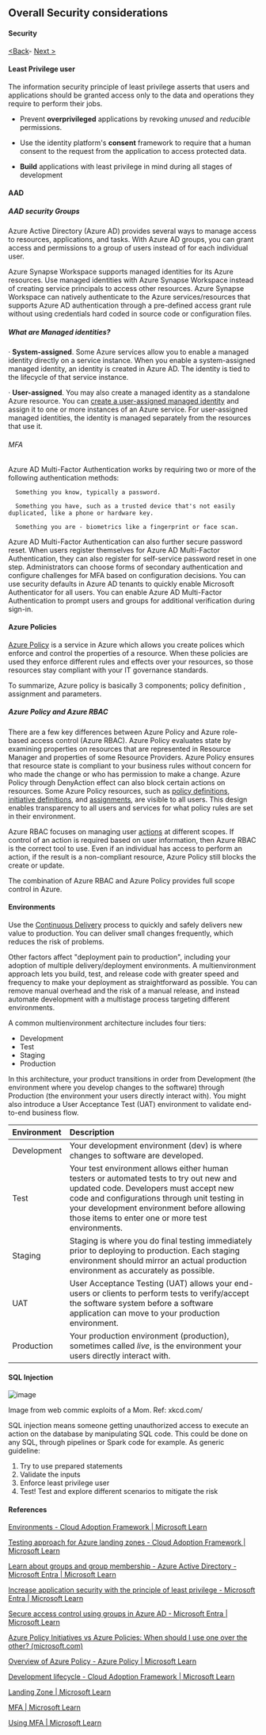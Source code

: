 ## Overall Security considerations

#### Security

[<Back](https://github.com/LiliamLeme/FTALive-Sessions_Synapse_SQL/blob/main/content/data/ModernDatawarehouse-Security/MDW.md)\- [Next >](https://github.com/LiliamLeme/FTALive-Sessions_Synapse_SQL/blob/main/content/data/ModernDatawarehouse-Security/ADLS%20Security.md)




#### Least Privilege user

The information security principle of least privilege asserts that users and applications should be granted access only to the data and operations they require to perform their jobs.

- Prevent **overprivileged** applications by revoking *unused* and *reducible* permissions.

- Use the identity platform's **consent** framework to require that a human consent to the request from the application to access protected data.

- **Build** applications with least privilege in mind during all stages of development

  

#### AAD

  ##### AAD security Groups 

  Azure Active Directory (Azure AD) provides several ways to manage access to resources, applications, and tasks. With Azure AD groups, you can grant access and permissions to a group of users instead of for each individual user. 

  Azure Synapse Workspace supports managed identities for its Azure resources. Use managed identities with Azure Synapse Workspace instead of creating service principals to access other resources. Azure Synapse Workspace can natively authenticate to the Azure services/resources that supports Azure AD authentication through a pre-defined access grant rule without using credentials hard coded in source code or configuration files.

  ##### What are Managed identities?

  ·    **System-assigned**. Some Azure services allow you to enable a managed identity directly on a service instance. When you enable a system-assigned managed identity, an identity is created in Azure AD. The identity is tied to the lifecycle of that service instance.

  ·    **User-assigned**. You may also create a managed identity as a standalone Azure resource. You can [create a user-assigned managed identity](https://learn.microsoft.com/en-us/azure/active-directory/managed-identities-azure-resources/how-to-manage-ua-identity-portal) and assign it to one or more instances of an Azure service. For user-assigned managed identities, the identity is managed separately from the resources that use it.

  ###### MFA

  Azure AD Multi-Factor Authentication works by requiring two or more of the following authentication methods:

      Something you know, typically a password.

      Something you have, such as a trusted device that's not easily duplicated, like a phone or hardware key.

      Something you are - biometrics like a fingerprint or face scan.

  Azure AD Multi-Factor Authentication can also further secure password reset. When users register themselves for Azure AD Multi-Factor Authentication, they can also register for self-service password reset in one step. Administrators can choose forms of secondary authentication and configure challenges for MFA based on configuration decisions.
  You can use security defaults in Azure AD tenants to quickly enable Microsoft Authenticator for all users. You can enable Azure AD Multi-Factor Authentication to prompt users and groups for additional verification during sign-in.

#### Azure Policies

[Azure Policy](https://docs.microsoft.com/azure/governance/policy/overview?WT.mc_id=itopstalk-blog-phschmit) is a service in Azure which allows you create polices which enforce and control the properties of a resource. When these policies are used they enforce different rules and effects over your resources, so those resources stay compliant with your IT governance standards.

To summarize, Azure policy is basically 3 components; policy definition , assignment and parameters.

##### Azure Policy and Azure RBAC

There are a few key differences between Azure Policy and Azure role-based access control (Azure RBAC). Azure Policy evaluates state by examining properties on resources that are represented in Resource Manager and properties of some Resource Providers. Azure Policy ensures that resource state is compliant to your business rules without concern for who made the change or who has permission to make a change. Azure Policy through DenyAction effect can also block certain actions on resources. Some Azure Policy resources, such as [policy definitions](https://learn.microsoft.com/en-us/azure/governance/policy/overview#policy-definition), [initiative definitions](https://learn.microsoft.com/en-us/azure/governance/policy/overview#initiative-definition), and [assignments](https://learn.microsoft.com/en-us/azure/governance/policy/overview#assignments), are visible to all users. This design enables transparency to all users and services for what policy rules are set in their environment.

Azure RBAC focuses on managing user [actions](https://learn.microsoft.com/en-us/azure/role-based-access-control/resource-provider-operations) at different scopes. If control of an action is required based on user information, then Azure RBAC is the correct tool to use. Even if an individual has access to perform an action, if the result is a non-compliant resource, Azure Policy still blocks the create or update.

The combination of Azure RBAC and Azure Policy provides full scope control in Azure.

#### Environments

Use the [Continuous Delivery](https://learn.microsoft.com/en-us/azure/cloud-adoption-framework/ready/considerations/development-strategy-development-lifecycle#deployment-strategy) process to quickly and safely delivers new value to production. You can deliver small changes frequently, which reduces the risk of problems.

Other factors affect "deployment pain to production", including your adoption of multiple delivery/deployment environments. A multienvironment approach lets you build, test, and release code with greater speed and frequency to make your deployment as straightforward as possible. You can remove manual overhead and the risk of a manual release, and instead automate development with a multistage process targeting different environments.

A common multienvironment architecture includes four tiers:

- Development
- Test
- Staging
- Production

In this architecture, your product transitions in order from Development (the environment where you develop changes to the software) through Production (the environment your users directly interact with). You might also introduce a User Acceptance Test (UAT) environment to validate end-to-end business flow.

| Environment | Description                                                  |
| :---------- | :----------------------------------------------------------- |
| Development | Your development environment (dev) is where changes to software are developed. |
| Test        | Your test environment allows either human testers or automated tests to try out new and updated code. Developers must accept new code and configurations through unit testing in your development environment before allowing those items to enter one or more test environments. |
| Staging     | Staging is where you do final testing immediately prior to deploying to production. Each staging environment should mirror an actual production environment as accurately as possible. |
| UAT         | User Acceptance Testing (UAT) allows your end-users or clients to perform tests to verify/accept the software system before a software application can move to your production environment. |
| Production  | Your production environment (production), sometimes called *live*, is the environment your users directly interact with. |

#### SQL Injection

![image](https://user-images.githubusercontent.com/62876278/214304895-dfe6d60b-a80f-4f43-87bb-ca24965fa07b.png)

Image from web commic exploits of a Mom. Ref: xkcd.com/

SQL injection means someone getting unauthorized access to execute an action on the database by manipulating SQL code. This could be done on any SQL, through pipelines or Spark code for example. As generic guideline:

1) Try to use prepared statements
2) Validate the inputs
3) Enforce least privilege user
4) Test! Test and explore different scenarios to mitigate the risk


#### References

[Environments - Cloud Adoption Framework | Microsoft Learn](https://learn.microsoft.com/en-us/azure/cloud-adoption-framework/ready/considerations/environments)

[Testing approach for Azure landing zones - Cloud Adoption Framework | Microsoft Learn](https://learn.microsoft.com/en-us/azure/cloud-adoption-framework/ready/enterprise-scale/testing-approach)

[Learn about groups and group membership - Azure Active Directory - Microsoft Entra | Microsoft Learn](https://learn.microsoft.com/en-us/azure/active-directory/fundamentals/concept-learn-about-groups)

[Increase application security with the principle of least privilege - Microsoft Entra | Microsoft Learn](https://learn.microsoft.com/en-us/azure/active-directory/develop/secure-least-privileged-access)

[Secure access control using groups in Azure AD - Microsoft Entra | Microsoft Learn](https://learn.microsoft.com/en-us/azure/active-directory/develop/secure-group-access-control)

[Azure Policy Initiatives vs Azure Policies: When should I use one over the other? (microsoft.com)](https://techcommunity.microsoft.com/t5/itops-talk-blog/azure-policy-initiatives-vs-azure-policies-when-should-i-use-one/ba-p/1229167#:~:text=What%20is%20an%20Azure%20Policy%3F%201%20Policy%20definition,number%20of%20policy%20definitions%20you%20must%20create.%20 )

[Overview of Azure Policy - Azure Policy | Microsoft Learn](https://learn.microsoft.com/en-us/azure/governance/policy/overview)

[Development lifecycle - Cloud Adoption Framework | Microsoft Learn](https://learn.microsoft.com/en-us/azure/cloud-adoption-framework/ready/considerations/development-strategy-development-lifecycle#deployment-strategy)

[Landing Zone | Microsoft Learn](https://learn.microsoft.com/en-us/azure/cloud-adoption-framework/ready/landing-zone/)

[MFA | Microsoft Learn](https://learn.microsoft.com/en-us/azure/active-directory/authentication/concept-mfa-howitworks)

[Using MFA | Microsoft Learn](https://learn.microsoft.com/en-us/azure/azure-sql/database/authentication-mfa-ssms-overview?source=recommendations&view=azuresql)

